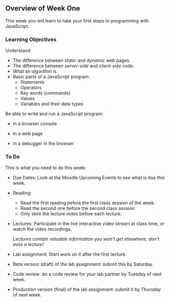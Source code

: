## Overview of Week One

This week you will learn to take your first steps in programming with JavaScript.

### Learning Objectives

Understand:

- The difference between *static* and *dynamic* web pages.
- The difference between *server-side* and *client-side* code.
- What an *algorithm* is.
- Basic parts of a JavaScript program:
  - Statements
  - Operators
  - Key words (commands)
  - Values
  - Variables and their data types

Be able to write and run a JavaScript program:

- In a browser console

- In a web page

- In a debugger in the browser

  

### To Do

This is what you need to do this week:

- Due Dates: Look at the Moodle Upcoming Events to see what is due this week.

- Reading:

  - Read the first reading before the first class session of the week.
  - Read the second one before the second class session.
  - Only skim the lecture notes before each lecture.

- Lectures: Participate in the live interactive video stream at class time, or watch the video recordings. 

   *Lectures contain valuable information you won't get elsewhere; don't miss a lecture!* 

- Lab assignment: Start work on it after the first lecture.

- Beta version (draft) of the lab assignment: submit this by Saturday.

- Code review: do a code review for your lab partner by Tuesday of next week.

- Production version (final) of the lab assignment: submit it by Thursday of next week.